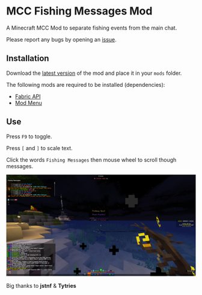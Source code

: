 # MCC Fishing Messages Mod

A Minecraft MCC Mod to separate fishing events from the main chat. 

Please report any bugs by opening an [issue](https://github.com/DeFlanko/MCC-Fishing-Messages-Box/issues).  

## Installation
Download the [latest version](https://modrinth.com/mod/mcc-fishing-messages-mod) of the mod and place it in your `mods` folder.

The following mods are required to be installed (dependencies):

* [Fabric API](https://modrinth.com/mod/fabric-api)
* [Mod Menu](https://modrinth.com/mod/modmenu)

## Use
Press `F9` to toggle.

Press `[` and `]` to scale text.

Click the words `Fishing Messages` then mouse wheel to scroll though messages. 

![image](https://github.com/DeFlanko/MCC-Fishing-Messages-Box/blob/main/Screenshot.png)

Big thanks to **jstnf** & **Tytries**
